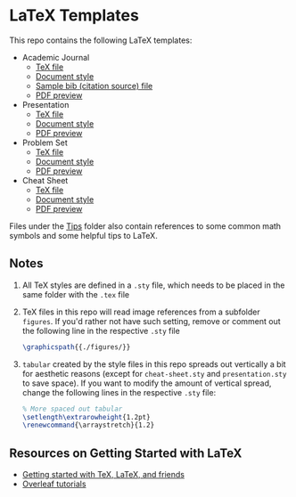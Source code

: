 # LaTeX Templates

This repo contains the following LaTeX templates:

* Academic Journal
  * [TeX file](https://github.com/scaotravis/LaTeX-Templates/blob/master/Academic-Journal/journal.tex)
  * [Document style](https://github.com/scaotravis/LaTeX-Templates/blob/master/Academic-Journal/journal.sty)
  * [Sample bib (citation source) file](https://github.com/scaotravis/LaTeX-Templates/blob/master/Academic-Journal/bibliography.bib)
  * [PDF preview](https://github.com/scaotravis/LaTeX-Templates/blob/master/Academic-Journal/journal.pdf)
* Presentation
  * [TeX file](https://github.com/scaotravis/LaTeX-Templates/blob/master/Presentation/presentation.tex)
  * [Document style](https://github.com/scaotravis/LaTeX-Templates/blob/master/Presentation/presentation.sty)
  * [PDF preview](https://github.com/scaotravis/LaTeX-Templates/blob/master/Presentation/presentation.pdf)
* Problem Set
  * [TeX file](https://github.com/scaotravis/LaTeX-Templates/blob/master/Problem-Set/problem-set.tex)
  * [Document style](https://github.com/scaotravis/LaTeX-Templates/blob/master/Problem-Set/problem-set.sty)
  * [PDF preview](https://github.com/scaotravis/LaTeX-Templates/blob/master/Problem-Set/problem-set.pdf)
* Cheat Sheet
  * [TeX file](https://github.com/scaotravis/LaTeX-Templates/blob/master/Cheat-Sheet/cheat-sheet.tex)
  * [Document style](https://github.com/scaotravis/LaTeX-Templates/blob/master/Cheat-Sheet/cheat-sheet.sty)
  * [PDF preview](https://github.com/scaotravis/LaTeX-Templates/blob/master/Cheat-Sheet/cheat-sheet.pdf)

Files under the [Tips](https://github.com/scaotravis/LaTeX-Templates/tree/master/Tips) folder also contain references to some common math symbols and some helpful tips to LaTeX.

## Notes

1. All TeX styles are defined in a `.sty` file, which needs to be placed in the same folder with the `.tex` file
1. TeX files in this repo will read image references from a subfolder `figures`. If you'd rather not have such setting, remove or comment out the following line in the respective `.sty` file

    ```tex
    \graphicspath{{./figures/}}
    ```

1. `tabular` created by the style files in this repo spreads out vertically a bit for aesthetic reasons (except for `cheat-sheet.sty` and `presentation.sty` to save space). If you want to modify the amount of vertical spread, change the following lines in the respective `.sty` file:

    ```tex
    % More spaced out tabular
    \setlength\extrarowheight{1.2pt}
    \renewcommand{\arraystretch}{1.2}
    ```

## Resources on Getting Started with LaTeX

* [Getting started with TeX, LaTeX, and friends](https://www.tug.org/begin.html)
* [Overleaf tutorials](https://www.overleaf.com/learn/latex/Tutorials)
